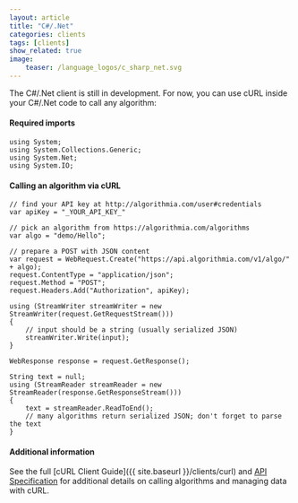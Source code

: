 ```yaml
---
layout: article
title: "C#/.Net"
categories: clients
tags: [clients]
show_related: true
image:
    teaser: /language_logos/c_sharp_net.svg
---
```


The C#/.Net client is still in development.  For now, you can use cURL inside your C#/.Net code to call any algorithm:

#### Required imports
```
using System;
using System.Collections.Generic;
using System.Net;
using System.IO;
```

#### Calling an algorithm via cURL

```
// find your API key at http://algorithmia.com/user#credentials
var apiKey = "_YOUR_API_KEY_"

// pick an algorithm from https://algorithmia.com/algorithms
var algo = "demo/Hello";

// prepare a POST with JSON content
var request = WebRequest.Create("https://api.algorithmia.com/v1/algo/" + algo); 
request.ContentType = "application/json";
request.Method = "POST";
request.Headers.Add("Authorization", apiKey);

using (StreamWriter streamWriter = new StreamWriter(request.GetRequestStream()))
{
    // input should be a string (usually serialized JSON)
    streamWriter.Write(input);
}

WebResponse response = request.GetResponse();

String text = null;
using (StreamReader streamReader = new StreamReader(response.GetResponseStream()))
{
    text = streamReader.ReadToEnd();
    // many algorithms return serialized JSON; don't forget to parse the text
}

```

#### Additional information

See the full [cURL Client Guide]({{ site.baseurl }}/clients/curl) and [API Specification](http://docs.algorithmia.com/#api-specification) for additional details
on calling algorithms and managing data with cURL.
